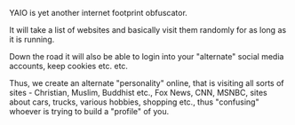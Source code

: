 YAIO is yet another internet footprint obfuscator.

It will take a list of websites and basically visit them randomly for as long as it is running.

Down the road it will also be able to login into your "alternate" social media accounts, keep cookies etc. etc.

Thus, we create an alternate "personality" online, that is visiting all sorts of sites - Christian, Muslim, Buddhist etc., Fox News, CNN, MSNBC, sites about cars, trucks, various hobbies, shopping etc., thus "confusing" whoever is trying to build a "profile" of you.